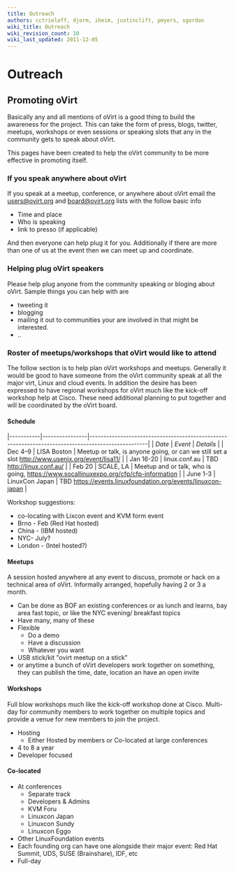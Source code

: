 ```yaml
---
title: Outreach
authors: cctrieloff, djorm, iheim, justinclift, pmyers, sgordon
wiki_title: Outreach
wiki_revision_count: 10
wiki_last_updated: 2011-12-05
---
```


# Outreach

## Promoting oVirt

Basically any and all mentions of oVirt is a good thing to build the awareness for the project. This can take the form of press, blogs, twitter, meetups, workshops or even sessions or speaking slots that any in the community gets to speak about oVirt.

This pages have been created to help the oVirt community to be more effective in promoting itself.

### If you speak anywhere about oVirt

If you speak at a meetup, conference, or anywhere about oVirt email the users@ovirt.org and board@ovirt.org lists with the follow basic info

*   Time and place
*   Who is speaking
*   link to presso (if applicable)

And then everyone can help plug it for you. Additionally if there are more than one of us at the event then we can meet up and coordinate.

### Helping plug oVirt speakers

Please help plug anyone from the community speaking or bloging about oVirt. Sample things you can help with are

*   tweeting it
*   blogging
*   mailing it out to communities your are involved in that might be interested.
*   ..

### Roster of meetups/workshops that oVirt would like to attend

The follow section is to help plan oVirt workshops and meetups. Generally it would be good to have someone from the oVirt community speak at all the major virt, Linux and cloud events. In addition the desire has been expressed to have regional workshops for oVirt much like the kick-off workshop help at Cisco. These need additional planning to put together and will be coordinated by the oVirt board.

#### Schedule

|-----------|----------------|---------------------------------------------------------------------------------------------------|
| *Date*    | *Event*        | *Details*                                                                                         |
| Dec 4–9   | LISA Boston    | Meetup or talk, is anyone going, or can we still set a slot <http://www.usenix.org/event/lisa11/> |
| Jan 16-20 | linux.conf.au  | TBD <http://linux.conf.au/>                                                                       |
| Feb 20    | SCALE, LA      | Meetup and or talk, who is going, <https://www.socallinuxexpo.org/cfp/cfp-information>            |
| June 1-3  | LinuxCon Japan | TBD <https://events.linuxfoundation.org/events/linuxcon-japan>                                    |

Workshop suggestions:

*   co-locating with Lixcon event and KVM form event
*   Brno - Feb (Red Hat hosted)
*   China - (IBM hosted)
*   NYC- July?
*   London - (Intel hosted?)

#### Meetups

A session hosted anywhere at any event to discuss, promote or hack on a technical area of oVirt. Informally arranged, hopefully having 2 or 3 a month.

*   Can be done as BOF an existing conferences or as lunch and learns, bay area fast topic, or like the NYC evening/ breakfast topics
*   Have many, many of these
*   Flexible
    -   Do a demo
    -   Have a discussion
    -   Whatever you want
*   USB stick/kit "ovirt meetup on a stick"
*   or anytime a bunch of oVirt developers work together on something, they can publish the time, date, location an have an open invite

#### Workshops

Full blow workshops much like the kick-off workshop done at Cisco. Multi-day for community members to work together on multiple topics and provide a venue for new members to join the project.

*   Hosting
    -   Either Hosted by members or Co-located at large conferences
*   4 to 8 a year
*   Developer focused

#### Co-located

*   At conferences
    -   Separate track
    -   Developers & Admins
    -   KVM Foru
    -   Linuxcon Japan
    -   Linuxcon Sundy
    -   Linuxcon Eggo
*   Other LinuxFoundation events
*   Each founding org can have one alongside their major event: Red Hat Summit, UDS, SUSE (Brainshare), IDF, etc
*   Full-day
